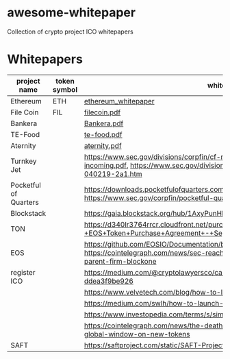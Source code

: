 # awesome-whitepaper
Collection of crypto project ICO whitepapers

# Whitepapers
| project name | token symbol | whitepaper | site |
|---|---|---|---|
| Ethereum| ETH| [ethereum_whitepaper](https://ethereum.org/en/whitepaper/) | [ethereum.org](https://ethereum.org/)|
|File Coin| FIL| [filecoin.pdf](filecoin.pdf) | [filecoin.io](https://filecoin.io/)|
|Bankera|| [Bankera.pdf](https://cryptorating.eu/whitepapers/Bankera/Bankera_whitepaper.pdf) | [bankera.com](https://bankera.com/)|
|TE-Food|| [te-food.pdf](https://www.allcryptowhitepapers.com/te-food-whitepaper/) | [te-food.com](https://te-food.com/)|
|Aternity|| [aternity.pdf](https://whitepaper.io/document/14/aeternity-whitepaper) | [aternity.com](https://aeternity.com/)|
|Turnkey Jet||https://www.sec.gov/divisions/corpfin/cf-noaction/2019/turnkey-jet-040219-2a1-incoming.pdf, https://www.sec.gov/divisions/corpfin/cf-noaction/2019/turnkey-jet-040219-2a1.htm| [turnkeyjet.com](https://www.turnkeyjet.com/) | 
|Pocketful of Quarters | | https://downloads.pocketfulofquarters.com/POQ_Whitepaper_v3.0.pdf, https://www.sec.gov/corpfin/pocketful-quarters-inc-072519-2a1 | [pocketful](https://pocketfulofquarters.com/home) |
|Blockstack ||https://gaia.blockstack.org/hub/1AxyPunHHAHiEffXWESKfbvmBpGQv138Fp/stacks.pdf | [stack.io](https://www.stacks.co/) |
|TON||https://d340lr3764rrcr.cloudfront.net/purchase_agreement/block.one+-+EOS+Token+Purchase+Agreement+-+September+4%2C+2017.pdf |[ton.org](https://ton.org/)|
|EOS|| https://github.com/EOSIO/Documentation/blob/master/TechnicalWhitePaper.md, https://cointelegraph.com/news/sec-reaches-24-million-settlement-with-eos-parent-firm-blockone | [eos.io](https://eos.io/)|
|register ICO|| https://medium.com/@cryptolawyersco/can-you-register-your-ico-with-sec-ddea3f9be926 |
||| https://www.velvetech.com/blog/how-to-launch-a-successful-ico/ |
||| https://medium.com/swlh/how-to-launch-an-initial-coin-offering-7fa000ba3f59 |
||| https://www.investopedia.com/terms/s/simple-agreement-future-tokens-saft.asp |
||| https://cointelegraph.com/news/the-death-of-the-ico-has-the-us-sec-closed-the-global-window-on-new-tokens |
|SAFT||https://saftproject.com/static/SAFT-Project-Whitepaper.pdf|https://saftproject.com/| 
